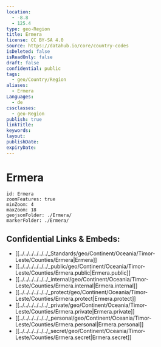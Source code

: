 ```yaml
---
location:
  - -8.8
  - 125.4
type: geo-Region
title: Ermera
license: CC BY-SA 4.0
source: https://datahub.io/core/country-codes
isDeleted: false
isReadOnly: false
draft: false
confidential: public
tags:
  - geo/Country/Region
aliases:
  - Ermera
Languages:
  - de
cssclasses:
  - geo-Region
publish: true
linkTitle:
keywords:
layout:
publishDate:
expiryDate:
---
```


# Ermera

```leaflet
id: Ermera
zoomFeatures: true 
minZoom: 4 
maxZoom: 18
geojsonFolder: ./Ermera/
markerFolder: ./Ermera/
```


## Confidential Links & Embeds: 
- [[../../../../../../_Standards/geo/Continent/Oceania/Timor-Leste/Counties/Ermera|Ermera]] 
- [[../../../../../../_public/geo/Continent/Oceania/Timor-Leste/Counties/Ermera.public|Ermera.public]] 
- [[../../../../../../_internal/geo/Continent/Oceania/Timor-Leste/Counties/Ermera.internal|Ermera.internal]] 
- [[../../../../../../_protect/geo/Continent/Oceania/Timor-Leste/Counties/Ermera.protect|Ermera.protect]] 
- [[../../../../../../_private/geo/Continent/Oceania/Timor-Leste/Counties/Ermera.private|Ermera.private]] 
- [[../../../../../../_personal/geo/Continent/Oceania/Timor-Leste/Counties/Ermera.personal|Ermera.personal]] 
- [[../../../../../../_secret/geo/Continent/Oceania/Timor-Leste/Counties/Ermera.secret|Ermera.secret]] 

